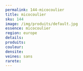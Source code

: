 ```yaml
---
permalink: 144-micocoulier
title: micocoulier
sku: 144
image: /img/produits/default.jpg
essence: micocoulier 
region: europe
details: 
produits:
couleur: 
densite: 
veines: sans
rarete: 
---
```

